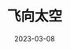 ---
title: '飞向太空'
date: '2023-03-08'
price: '20.00'
theaters: ['北京大学百周年纪念讲堂']
seat: ['9-4']
remark: ['原声影片・中文字幕']
---